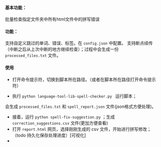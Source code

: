 #### 基本功能：
批量检查指定文件夹中所有html文件中的拼写错误

#### 功能：

支持自定义跳过的单词、错误、标签。在 `config.json` 中配置。
支持断点续传（中断之后从上次中断的地方继续检查）；过程中会生成一份 `processed_files.txt` 文件。

#### 使用

- 打开命令提示符，切换到脚本所在路径。（或者在脚本所在路径打开命令提示符）

- 执行 `python language-tool-lib-spell-checker.py ` 运行脚本；

会生成 `processed_files.txt` 和 `spell_report.json` 文件(json格式方便处理)。

- 接着，运行 `python spell-fix-suggestion.py` ；生成 `correction_suggestions.csv` 文件(更加方便查看)
- 打开 `report.html` 网页，选择刚刚生成的 csv 文件，开始进行拼写修改；（todo 持久化保存处理进度）[可视化]
- 


